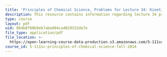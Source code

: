 ```yaml
---
title: 'Principles of Chemical Science, Problems for Lecture 34: Kinetics: Catalysts'
description: This resource contains information regarding lecture 34 problem.
type: course
layout: pdf
uid: 064b8f80b9eb7abed04ca4029152de7e
file_type: application/pdf
file_location: >-
  https://open-learning-course-data-production.s3.amazonaws.com/5-111sc-principles-of-chemical-science-fall-2014/064b8f80b9eb7abed04ca4029152de7e_MIT5_111F14_Lec34Prob.pdf
course_id: 5-111sc-principles-of-chemical-science-fall-2014
---
```

